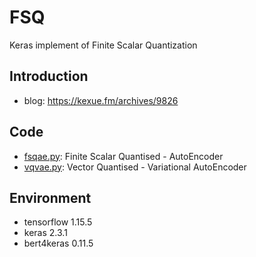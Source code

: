 # FSQ
Keras implement of Finite Scalar Quantization

## Introduction
- blog: https://kexue.fm/archives/9826

## Code
- [fsqae.py](blob/main/fsqae.py): Finite Scalar Quantised - AutoEncoder
- [vqvae.py](blob/main/vqvae.py): Vector Quantised - Variational AutoEncoder

## Environment
- tensorflow 1.15.5
- keras 2.3.1
- bert4keras 0.11.5
